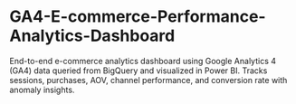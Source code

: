 # GA4-E-commerce-Performance-Analytics-Dashboard
End-to-end e-commerce analytics dashboard using Google Analytics 4 (GA4) data queried from BigQuery and visualized in Power BI. Tracks sessions, purchases, AOV, channel performance, and conversion rate with anomaly insights.
